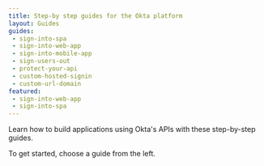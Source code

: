 ```yaml
---
title: Step-by step guides for the Okta platform
layout: Guides
guides: 
 - sign-into-spa
 - sign-into-web-app
 - sign-into-mobile-app
 - sign-users-out
 - protect-your-api
 - custom-hosted-signin
 - custom-url-domain
featured: 
 - sign-into-web-app
 - sign-into-spa
---
```


Learn how to build applications using Okta's APIs with these step-by-step guides.

To get started, choose a guide from the left.
